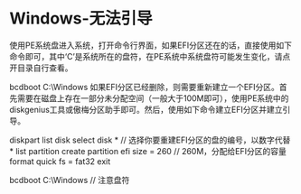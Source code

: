 # Windows-无法引导
使用PE系统盘进入系统，打开命令行界面，如果EFI分区还在的话，直接使用如下命令即可，其中‘C’是系统所在的盘符，在PE系统中系统盘符可能发生变化，请点开目录自行查看。

bcdboot C:\Windows
如果EFI分区已经删除，则需要重新建立一个EFI分区。首先需要在磁盘上存在一部分未分配空间（一般大于100M即可），使用PE系统中的diskgenius工具或傲梅分区助手即可。然后，使用如下命令建立EFI分区并建立引导。

diskpart 
list disk 
select disk * // 选择你要重建EFI分区的盘的编号，以数字代替*
list partition 
create partition efi size = 260 // 260M，分配给EFI分区的容量
format quick fs = fat32 
exit 
 
bcdboot C:\Windows // 注意盘符
